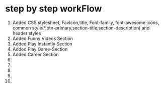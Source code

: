 # step by step workFlow
1. Added CSS stylesheet, FavIcon,title, Font-family, font-awesome icons,
common style(*,btn-primary,section-title,section-description) and header styles 
2. Added Funny Videos Section
3. Added Play Instantly Section
4. Added Play Game-Section
5. Added Career Section
6. 
7. 
8. 
9. 
10. 
